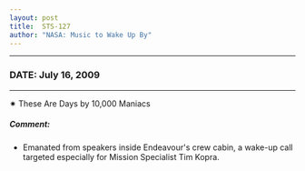 ```yaml
---
layout: post
title:  STS-127
author: "NASA: Music to Wake Up By"
---
```


----
### DATE: July 16, 2009
----
✷ These Are Days by 10,000 Maniacs

##### Comment:
* Emanated from speakers inside Endeavour's crew cabin, a wake-up call targeted especially for Mission Specialist Tim Kopra.
